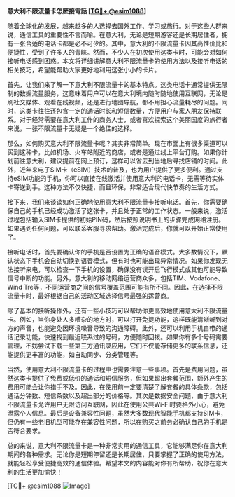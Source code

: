 **意大利不限流量卡怎麽接電話 [[TG💪+ @esim1088](https://t.me/s/esim1088)]**

随着全球化的发展，越来越多的人选择去国外工作、学习或旅行。对于这些人群来说，通信工具的重要性不言而喻。在意大利，无论是短期游客还是长期居住者，拥有一张合适的电话卡都是必不可少的。其中，意大利的不限流量卡因其高性价比和便捷性，受到了许多人的青睐。然而，不少人在初次使用这类卡时，可能会对如何接听电话感到困惑。本文将详细讲解意大利不限流量卡的使用方法以及接听电话的相关技巧，希望能帮助大家更好地利用这张小小的卡片。

首先，让我们来了解一下意大利不限流量卡的基本特点。这类电话卡通常提供无限制的数据流量服务，这意味着用户可以在意大利境内随时随地使用互联网，无论是刷社交媒体、观看在线视频，还是进行地图导航，都不用担心流量耗尽的问题。同时，这类卡往往还包含一定的通话时长和短信数量，方便用户与家人朋友保持联系。对于经常需要在意大利工作的商务人士，或者喜欢探索这个美丽国度的旅行者来说，一张不限流量卡无疑是一个绝佳的选择。

那么，如何购买意大利不限流量卡呢？其实非常简单。现在市面上有很多渠道可以买到这种卡，比如机场、火车站附近的商店，或者是通过线上平台订购。如果你计划前往意大利，建议提前在网上预订，这样可以省去到当地后寻找店铺的时间。此外，近年来电子SIM卡（eSIM）技术的普及，也为用户提供了更多便利。通过支持eSIM功能的手机，你可以直接在线激活并使用意大利的电话卡，无需等待实体卡寄送到手。这种方法不仅快捷，而且环保，非常适合现代快节奏的生活方式。

接下来，我们来谈谈如何正确地使用意大利不限流量卡接听电话。首先，你需要确保自己的手机已经成功激活了这张卡，并且处于正常的工作状态。一般来说，激活过程包括输入SIM卡提供的初始PIN码，然后按照说明书上的步骤完成网络注册。如果遇到任何问题，可以联系客服寻求帮助。激活完成后，你就可以开始正常使用了。

接听电话时，首先要确认你的手机是否设置为正确的语音模式。大多数情况下，默认状态下手机会自动切换到语音模式，但有时也可能出现异常情况。如果你发现无法接听来电，可以检查一下手机的设置，确保没有误开启飞行模式或其他可能导致信号中断的功能。另外，意大利的移动网络运营商众多，包括TIM、Vodafone、Wind Tre等，不同运营商之间的信号覆盖范围可能有所不同。因此，在选择不限流量卡时，最好根据自己的活动区域选择信号最强的运营商。

除了基本的接听操作外，还有一些小技巧可以帮助你更高效地使用意大利不限流量卡。例如，当你身处人多嘈杂的地方时，可以打开免提功能，这样既能清晰听到对方的声音，也能避免因环境噪音导致的沟通障碍。此外，还可以利用手机自带的通话记录功能，快速找到最近联系过的号码，方便随时回拨。如果你有多个号码需要管理，不妨尝试下载一些第三方通讯录应用，它们不仅能存储更多的联系信息，还能提供更丰富的功能，如自动同步、分类管理等。

当然，使用意大利不限流量卡的过程中也需要注意一些事项。首先是费用问题，虽然这类卡提供了免费或低价的通话和短信服务，但如果超出套餐范围，额外产生的费用可能会让你措手不及。因此，在使用前一定要清楚了解套餐的具体条款，包括通话分钟数、短信条数以及超出部分的价格等。其次是数据安全问题，由于意大利不限流量卡允许用户无限访问互联网，因此在使用公共Wi-Fi时要格外小心，避免泄露个人信息。最后是设备兼容性问题，虽然大多数现代智能手机都支持SIM卡，但仍有一些老旧机型可能存在兼容性问题，所以在购买之前务必确认自己的手机是否符合要求。

总的来说，意大利不限流量卡是一种非常实用的通信工具，它能够满足你在意大利期间的各种需求。无论你是短期停留还是长期居住，只要掌握了正确的使用方法，就能轻松享受便捷高效的通信体验。希望本文的内容能对你有所帮助，祝你在意大利的生活更加愉快！

[[TG💪+ @esim1088](https://t.me/s/esim1088) ![Image](https://i.postimg.cc/4NQfJmqS/Snipaste-2025-05-13-00-14-12.png)]
